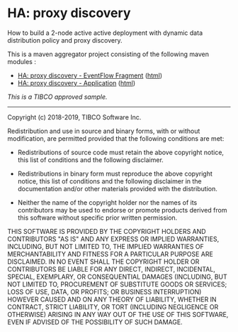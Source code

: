 # HA: proxy discovery

How to build a 2-node active active deployment with dynamic data distribution policy and proxy discovery.

This is a maven aggregator project consisting of the following maven modules :

* [HA: proxy discovery - EventFlow Fragment](pd-2node-ef/src/site/markdown/index.md) ([html](https://tibcosoftware.github.io/tibco-streaming-samples/10.5.0/highavailability/pd-2node/pd-2node-ef/))
* [HA: proxy discovery - Application](pd-2node-app/src/site/markdown/index.md) ([html](https://tibcosoftware.github.io/tibco-streaming-samples/10.5.0/highavailability/pd-2node/pd-2node-app/))

_This is a TIBCO approved sample._

---
Copyright (c) 2018-2019, TIBCO Software Inc.

Redistribution and use in source and binary forms, with or without
modification, are permitted provided that the following conditions are met:

* Redistributions of source code must retain the above copyright notice, this
  list of conditions and the following disclaimer.

* Redistributions in binary form must reproduce the above copyright notice,
  this list of conditions and the following disclaimer in the documentation
  and/or other materials provided with the distribution.

* Neither the name of the copyright holder nor the names of its
  contributors may be used to endorse or promote products derived from
  this software without specific prior written permission.

THIS SOFTWARE IS PROVIDED BY THE COPYRIGHT HOLDERS AND CONTRIBUTORS "AS IS"
AND ANY EXPRESS OR IMPLIED WARRANTIES, INCLUDING, BUT NOT LIMITED TO, THE
IMPLIED WARRANTIES OF MERCHANTABILITY AND FITNESS FOR A PARTICULAR PURPOSE ARE
DISCLAIMED. IN NO EVENT SHALL THE COPYRIGHT HOLDER OR CONTRIBUTORS BE LIABLE
FOR ANY DIRECT, INDIRECT, INCIDENTAL, SPECIAL, EXEMPLARY, OR CONSEQUENTIAL
DAMAGES (INCLUDING, BUT NOT LIMITED TO, PROCUREMENT OF SUBSTITUTE GOODS OR
SERVICES; LOSS OF USE, DATA, OR PROFITS; OR BUSINESS INTERRUPTION) HOWEVER
CAUSED AND ON ANY THEORY OF LIABILITY, WHETHER IN CONTRACT, STRICT LIABILITY,
OR TORT (INCLUDING NEGLIGENCE OR OTHERWISE) ARISING IN ANY WAY OUT OF THE USE
OF THIS SOFTWARE, EVEN IF ADVISED OF THE POSSIBILITY OF SUCH DAMAGE.

